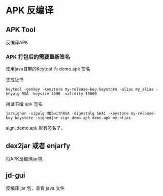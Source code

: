 # APK 反编译

## APK Tool 

反编译APK

### APK 打包后的需要重新签名

使用java自带的Keytool 为 demo.apk 签名

生成证书

```
keytool -genkey -keystore my-release-key.keystore -alias my_alias -keyalg RSA -keysize 4096 -validity 10000
```

用证书给 apk 签名

```
jarsigner -sigalg MD5withRSA -digestalg SHA1 -keystore my-release-key.keystore -signedjar sign_demo.apk demo.apk my_alias
```

sign_demo.apk 就有签名了。

## dex2jar 或者 enjarfy

将APK反编译jar包

## jd-gui

反编译 jar 包，查看 java 文件
